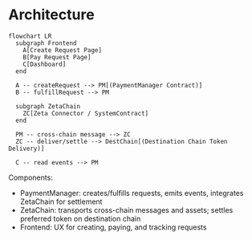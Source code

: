 # Architecture

```mermaid
flowchart LR
  subgraph Frontend
    A[Create Request Page]
    B[Pay Request Page]
    C[Dashboard]
  end

  A -- createRequest --> PM[(PaymentManager Contract)]
  B -- fulfillRequest --> PM

  subgraph ZetaChain
    ZC[Zeta Connector / SystemContract]
  end

  PM -- cross-chain message --> ZC
  ZC -- deliver/settle --> DestChain[(Destination Chain Token Delivery)]

  C -- read events --> PM
```

Components:
- PaymentManager: creates/fulfills requests, emits events, integrates ZetaChain for settlement
- ZetaChain: transports cross-chain messages and assets; settles preferred token on destination chain
- Frontend: UX for creating, paying, and tracking requests
